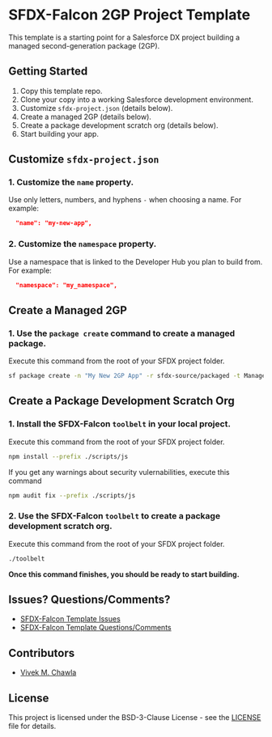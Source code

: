 # SFDX-Falcon 2GP Project Template

This template is a starting point for a Salesforce DX project building a managed second-generation package (2GP).

## Getting Started

1. Copy this template repo.
2. Clone your copy into a working Salesforce development environment.
3. Customize `sfdx-project.json` (details below).
4. Create a managed 2GP (details below).
5. Create a package development scratch org (details below).
5. Start building your app.

## Customize `sfdx-project.json`

### 1. Customize the `name` property.
Use only letters, numbers, and hyphens `-` when choosing a name. For example:
```json
  "name": "my-new-app",
```

### 2. Customize the `namespace` property.
Use a namespace that is linked to the Developer Hub you plan to build from. For example:
```json
  "namespace": "my_namespace",
```

## Create a Managed 2GP

### 1. Use the `package create` command to create a managed package.
Execute this command from the root of your SFDX project folder.
```bash
sf package create -n "My New 2GP App" -r sfdx-source/packaged -t Managed
```

## Create a Package Development Scratch Org

### 1. Install the SFDX-Falcon `toolbelt` in your local project.
Execute this command from the root of your SFDX project folder.
```bash
npm install --prefix ./scripts/js 
```
If you get any warnings about security vulernabilities, execute this command
```bash
npm audit fix --prefix ./scripts/js 
```

### 2. Use the SFDX-Falcon `toolbelt` to create a package development scratch org.
Execute this command from the root of your SFDX project folder.
```bash
./toolbelt
```

**Once this command finishes, you should be ready to start building.**

## Issues? Questions/Comments?
* [SFDX-Falcon Template Issues](https://github.com/sfdx-isv/sfdx-falcon-template/issues)
* [SFDX-Falcon Template Questions/Comments](https://github.com/sfdx-isv/sfdx-falcon-template/discussions)


## Contributors
* [Vivek M. Chawla](https://github.com/VivekMChawla)


## License
This project is licensed under the BSD-3-Clause License - see the [LICENSE](LICENSE) file for details.
